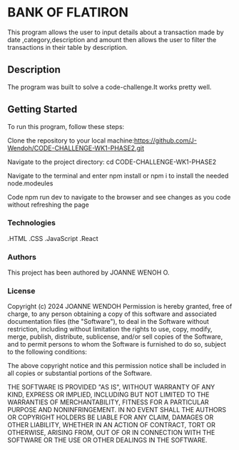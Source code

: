 
# BANK OF FLATIRON

This program allows the user to input details about a transaction made by date ,category,description and amount then allows the user to filter the transactions in their table by description.

## Description

The program was built to solve a code-challenge.It works pretty well.

## Getting Started

To run this program, follow these steps:

Clone the repository to your local machine:https://github.com/J-Wendoh/CODE-CHALLENGE-WK1-PHASE2.git

Navigate to the project directory: cd CODE-CHALLENGE-WK1-PHASE2

Navigate to the terminal and enter npm install or npm i to install the needed node.modeules

Code npm run dev to navigate to the browser and see changes as you code without refreshing the page

### Technologies

.HTML
.CSS
.JavaScript
.React

### Authors

This project has been authored by JOANNE WENOH O.

### License

Copyright (c) 2024 JOANNE WENDOH Permission is hereby granted, free of charge, to any person obtaining a copy of this software and associated documentation files (the "Software"), to deal in the Software without restriction, including without limitation the rights to use, copy, modify, merge, publish, distribute, sublicense, and/or sell copies of the Software, and to permit persons to whom the Software is furnished to do so, subject to the following conditions:

The above copyright notice and this permission notice shall be included in all copies or substantial portions of the Software.

THE SOFTWARE IS PROVIDED "AS IS", WITHOUT WARRANTY OF ANY KIND, EXPRESS OR IMPLIED, INCLUDING BUT NOT LIMITED TO THE WARRANTIES OF MERCHANTABILITY, FITNESS FOR A PARTICULAR PURPOSE AND NONINFRINGEMENT. IN NO EVENT SHALL THE AUTHORS OR COPYRIGHT HOLDERS BE LIABLE FOR ANY CLAIM, DAMAGES OR OTHER LIABILITY, WHETHER IN AN ACTION OF CONTRACT, TORT OR OTHERWISE, ARISING FROM, OUT OF OR IN CONNECTION WITH THE SOFTWARE OR THE USE OR OTHER DEALINGS IN THE SOFTWARE.
